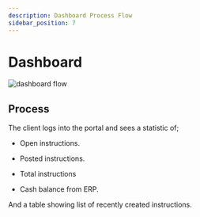 ```yaml
---
description: Dashboard Process Flow
sidebar_position: 7
---
```


# Dashboard

![dashboard flow](./img/Screenshot%202025-06-20%20at%202.42.08 PM.png)

## Process

The client logs into the portal and sees a statistic of;

- Open instructions.

- Posted instructions.

- Total instructions

- Cash balance from ERP.

And a table showing list of recently created instructions.
